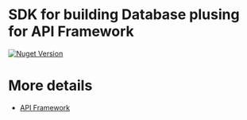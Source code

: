 # SDK for building Database plusing for API Framework

[![Nuget Version](https://img.shields.io/nuget/v/Weikio.ApiFramework.Plugins.SqlServer.svg?style=flat)](https://www.nuget.org/packages/Weikio.ApiFramework.SDK.DatabasePlugin/)

# More details
- [API Framework](https://github.com/weikio/apiframework)